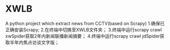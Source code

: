 # XWLB
A python project which extract news from CCTV(based on Scrapy)
1.确保已正确安装Scrapy;
2.在终端中切换至XWLB文件夹；
3.终端中运行scrapy crawl xwSpider获取2年内新闻联播新闻摘要；
4.终端中运行scrapy crawl jdSpider获取半年内焦点访谈文字版；
